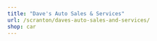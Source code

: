```yaml
---
title: "Dave's Auto Sales & Services"
url: /scranton/daves-auto-sales-and-services/
shop: car
---
```


